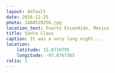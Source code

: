 ```yaml
---
layout: default
date: 2016-12-25
photo: 1484529256.jpg
location_text: Puerto Escondido, Mexico
title: Santa Claus
caption: It was a very long night...
location:
    latitude: 15.8719795
    longitude: -97.0767365
ratio: 1
---
```

